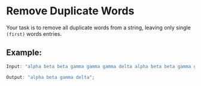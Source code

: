 # **Remove Duplicate Words**

Your task is to remove all duplicate words from a string, leaving only single `(first)` words entries.

## **Example:**

```javascript
Input: "alpha beta beta gamma gamma gamma delta alpha beta beta gamma gamma gamma delta";
```

```javascript
Output: "alpha beta gamma delta";
```
